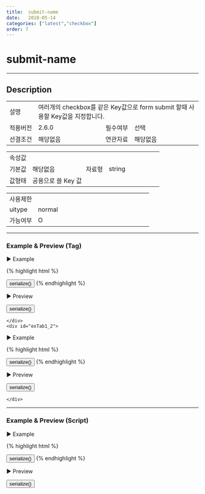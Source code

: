 ```yaml
---
title:  submit-name
date:   2018-05-14
categories: ["latest","checkbox"]
order: 7
---
```


submit-name
===

---

## Description

<table style="width:100%">
    <colgroup>
        <col width="15%"/>
        <col width="35%"/>
        <col width="15%"/>
        <col width="35%"/>
    </colgroup>
    <tr>
        <td class="tdTitle tdBg">설명</td>
        <td colspan="3">여러개의 checkbox를 같은 Key값으로 form submit 할때 사용할 Key값을 지정합니다.</td>
    </tr>
    <tr>
        <td class="tdTitle tdBg">적용버전</td>
        <td>2.6.0</td>
        <td class="tdTitle tdBg">필수여부</td>
        <td>선택</td>
    </tr>
    <tr>
        <td class="tdTitle tdBg">선결조건</td>
        <td>해당없음</td>
        <td class="tdTitle tdBg">연관자료</td>
        <td>해당없음</td>
    </tr>
</table>
<table style="width:100%">
    <colgroup>
        <col width="15%"/>
        <col width="35%"/>
        <col width="15%"/>
        <col width="35%"/>
    </colgroup>
    <tr>
        <td class="tdTitle tdBg tdCenter" colspan="4">속성값</td>
    </tr>
    <tr>
        <td class="tdTitle tdBg">기본값</td>
        <td>해당없음</td>
        <td class="tdTitle tdBg">자료형</td>
        <td>string</td>
    </tr>
    <tr>
        <td class="tdTitle tdBg">값형태</td>
        <td colspan="3">공용으로 쓸 Key 값</td>
    </tr>
</table>
<table style="width:100%">
    <colgroup>
        <col width="20%"/>
        <col width="20%"/>
        <col width="20%"/>
        <col width="20%"/>
        <col width="20%"/>
    </colgroup>
    <tr>
        <td class="tdTitle tdBg tdCenter" colspan="5">사용제한</td>
    </tr>
    <tr>
        <td class="tdTitle tdBg">uitype</td>
        <td class="tdCenter">normal</td>
        <td></td>
        <td></td>
        <td></td>
    </tr>
    <tr>
        <td class="tdTitle tdBg">가능여부</td>
        <td class="tdBlue tdCenter">O</td>
        <td></td>
        <td></td>
        <td></td>
    </tr>
</table>

---
### Example & Preview (Tag)

<script>
    var SBUxData = [
        { text : "SBUx Checkbox1" },
        { text : "SBUx Checkbox2" },
        { text : "SBUx Checkbox3" }
    ];
</script>

<sbux-tabs id="exTab1" name="exTab1" uitype="normal" title-target-id-array="{exTab1_1,exTab1_2}" title-text-array="normal{고정형,변동형}">
</sbux-tabs>
<div class="tab-content">
    <div id="exTab1_1">

▶ Example

{% highlight html %}
<form id="testForm1">
    <sbux-checkbox id="sbIdx1" name="sbTagNmA" uitype="normal" submit-name="formKey"></sbux-checkbox>
    <sbux-checkbox id="sbIdx2" name="sbTagNmB" uitype="normal" submit-name="formKey"></sbux-checkbox>
    <sbux-checkbox id="sbIdx3" name="sbTagNmC" uitype="normal" submit-name="formKey"></sbux-checkbox>
</form>
<input type="button" value="serialize()" onclick="alert($('#testForm1').serialize());">
{% endhighlight %}

<br>

▶ Preview

<form id="testForm1">
    <sbux-checkbox id="sbIdx1" name="sbTagNmA" uitype="normal" submit-name="formKey"></sbux-checkbox>
    <sbux-checkbox id="sbIdx2" name="sbTagNmB" uitype="normal" submit-name="formKey"></sbux-checkbox>
    <sbux-checkbox id="sbIdx3" name="sbTagNmC" uitype="normal" submit-name="formKey"></sbux-checkbox>
</form>
<input type="button" value="serialize()" onclick="alert($('#testForm1').serialize());">

    </div>
    <div id="exTab1_2">

▶ Example

{% highlight html %}
<script>
    var SBUxData = [
        { text : "SBUx Checkbox1" },
        { text : "SBUx Checkbox2" },
        { text : "SBUx Checkbox3" }
    ];
</script>
<form id="testForm2">
    <sbux-checkbox id="sbIdx4" name="sbTagNm4" uitype="normal" jsondata-ref="SBUxData" submit-name="formKey"></sbux-checkbox>
</form>
<input type="button" value="serialize()" onclick="alert($('#testForm2').serialize());">
{% endhighlight %}

<br>

▶ Preview

<form id="testForm2">
    <sbux-checkbox id="sbIdx4" name="sbTagNm4" uitype="normal" jsondata-ref="SBUxData" submit-name="formKey"></sbux-checkbox>
</form>
<input type="button" value="serialize()" onclick="alert($('#testForm2').serialize());">

    </div>
</div>

---
### Example & Preview (Script)

<sbux-tabs id="exTab2" name="exTab2" uitype="normal" title-target-id-array="exTab2_1" title-text-array="normal(변동형)">
</sbux-tabs>
<div class="tab-content">
    <div id="exTab2_1">

▶ Example

{% highlight html %}
<form id="testForm3">
    <div id="sbArea1"></div>
</form>
<input type="button" value="serialize()" onclick="alert($('#testForm3').serialize());">
<script>
    var SBUxData = [
        { text : "SBUx Checkbox1" },
        { text : "SBUx Checkbox2" },
        { text : "SBUx Checkbox3" }
    ];
    $(document).ready(function(){
        $('#sbArea1').sbCheckbox({
            name : 'sbScriptNm',
            uitype : 'normal',
            jsondataRef : 'SBUxData',
            submitName : 'formKey'
        });
    }); 
</script>
{% endhighlight %}

<br>

▶ Preview 

<form id="testForm3">
    <div id="sbArea1"></div>
</form>
<input type="button" value="serialize()" onclick="alert($('#testForm3').serialize());">
<script>
    $(document).ready(function(){
        $('#sbArea1').sbCheckbox({
            name : 'sbScriptNm',
            uitype : 'normal',
            jsondataRef : 'SBUxData',
            submitName : 'formKey'
        });
    }); 
</script>
    </div>
</div>